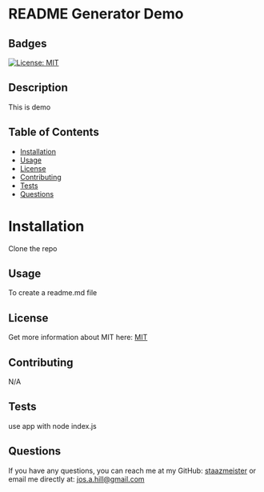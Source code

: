 # README Generator Demo

## Badges
  [![License: MIT](https://img.shields.io/badge/License-MIT-yellow.svg)](https://opensource.org/licenses/MIT)

## Description
This is demo
## Table of Contents 
* [Installation](#installation)
* [Usage](#usage)
* [License](#license)
* [Contributing](#contributing)
* [Tests](#tests)
* [Questions](#questions)
# Installation
Clone the repo
## Usage
To create a readme.md file
## License
Get more information about MIT here:
[MIT](https://opensource.org/licenses/MIT)
## Contributing
N/A
## Tests
use app with node index.js
## Questions
If you have any questions, you can reach me at my GitHub: [staazmeister](https://github.com/staazmeister) or email me directly at: jos.a.hill@gmail.com